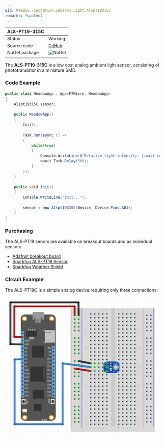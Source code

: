 ```yaml
---
uid: Meadow.Foundation.Sensors.Light.Alspt19315C
remarks: *content
---
```


| ALS-PT19-315C |             |
|---------------|-------------|
| Status        | Working     |
| Source code   | [GitHub](https://github.com/WildernessLabs/Meadow.Foundation/tree/master/Source/Meadow.Foundation.Peripherals/Sensors.Light.Alspt19315C) |
| NuGet package | ![NuGet](https://img.shields.io/nuget/v/Meadow.Foundation.Sensors.Light.ALSPT19.svg?label=NuGet) |
| | |

The **ALS-PT19-315C** is a low cost analog ambient light sensor, consisting of phototransistor in a miniature SMD.

### Code Example

```csharp
public class MeadowApp : App<F7Micro, MeadowApp>
{
    Alspt19315C sensor;

    public MeadowApp()
    {
        Init();

        Task.Run(async () =>
        {
            while(true)
            {
                Console.WriteLine($"Relative light intensity: {await sensor.GetVoltage()}");
                await Task.Delay(500);
            }
        });
    }

    public void Init()
    {
        Console.WriteLine("Init...");

        sensor = new Alspt19315C(Device, Device.Pins.A01);
    }
}
```

### Purchasing

The ALS-PT19 senors are available on breakout boards and as individual sensors:

* [Adafruit breakout board](https://www.adafruit.com/product/2748)
* [Sparkfun ALS-PT19 Sensor](https://www.proto-pic.co.uk/als-pt19-light-sensor.html)
* [Sparkfun Weather Shield](https://www.proto-pic.co.uk/weather-shield.html)

### Circuit Example

The ALS-PT19C is a simple analog device requiring only three connections:

![](../../API_Assets/Meadow.Foundation.Sensors.Light.Alspt19315C/Alspt19315C_Fritzing.svg)